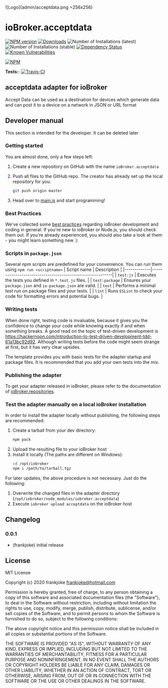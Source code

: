 ![Logo](admin/acceptdata.png =256x256)
# ioBroker.acceptdata

[![NPM version](http://img.shields.io/npm/v/iobroker.acceptdata.svg)](https://www.npmjs.com/package/iobroker.acceptdata)
[![Downloads](https://img.shields.io/npm/dm/iobroker.acceptdata.svg)](https://www.npmjs.com/package/iobroker.acceptdata)
![Number of Installations (latest)](http://iobroker.live/badges/acceptdata-installed.svg)
![Number of Installations (stable)](http://iobroker.live/badges/acceptdata-stable.svg)
[![Dependency Status](https://img.shields.io/david/frankjoke/iobroker.acceptdata.svg)](https://david-dm.org/frankjoke/iobroker.acceptdata)
[![Known Vulnerabilities](https://snyk.io/test/github/frankjoke/ioBroker.acceptdata/badge.svg)](https://snyk.io/test/github/frankjoke/ioBroker.acceptdata)

[![NPM](https://nodei.co/npm/iobroker.acceptdata.png?downloads=true)](https://nodei.co/npm/iobroker.acceptdata/)

**Tests:**: [![Travis-CI](http://img.shields.io/travis/frankjoke/ioBroker.acceptdata/master.svg)](https://travis-ci.org/frankjoke/ioBroker.acceptdata)

## acceptdata adapter for ioBroker

Accept Data can be used as a destination for devices which generate data and can post it to a device on a network in JSON or URL format

## Developer manual
This section is intended for the developer. It can be deleted later

### Getting started

You are almost done, only a few steps left:
1. Create a new repository on GitHub with the name `ioBroker.acceptdata`

1. Push all files to the GitHub repo. The creator has already set up the local repository for you:  
	```bash
	git push origin master
	```
1. Head over to [main.js](main.js) and start programming!

### Best Practices
We've collected some [best practices](https://github.com/ioBroker/ioBroker.repositories#development-and-coding-best-practices) regarding ioBroker development and coding in general. If you're new to ioBroker or Node.js, you should
check them out. If you're already experienced, you should also take a look at them - you might learn something new :)

### Scripts in `package.json`
Several npm scripts are predefined for your convenience. You can run them using `npm run <scriptname>`
| Script name | Description                                              |
|-------------|----------------------------------------------------------|
| `test:js`   | Executes the tests you defined in `*.test.js` files.     |
| `test:package`    | Ensures your `package.json` and `io-package.json` are valid. |
| `test` | Performs a minimal test run on package files and your tests. |
| `lint` | Runs `ESLint` to check your code for formatting errors and potential bugs. |

### Writing tests
When done right, testing code is invaluable, because it gives you the 
confidence to change your code while knowing exactly if and when 
something breaks. A good read on the topic of test-driven development 
is https://hackernoon.com/introduction-to-test-driven-development-tdd-61a13bc92d92. 
Although writing tests before the code might seem strange at first, but it has very 
clear upsides.

The template provides you with basic tests for the adapter startup and package files.
It is recommended that you add your own tests into the mix.

### Publishing the adapter
To get your adapter released in ioBroker, please refer to the documentation 
of [ioBroker.repositories](https://github.com/ioBroker/ioBroker.repositories#requirements-for-adapter-to-get-added-to-the-latest-repository).

### Test the adapter manually on a local ioBroker installation
In order to install the adapter locally without publishing, the following steps are recommended:
1. Create a tarball from your dev directory:  
	```bash
	npm pack
	```
1. Upload the resulting file to your ioBroker host
1. Install it locally (The paths are different on Windows):
	```bash
	cd /opt/iobroker
	npm i /path/to/tarball.tgz
	```

For later updates, the above procedure is not necessary. Just do the following:
1. Overwrite the changed files in the adapter directory (`/opt/iobroker/node_modules/iobroker.acceptdata`)
1. Execute `iobroker upload acceptdata` on the ioBroker host

## Changelog

### 0.0.1
* (frankjoke) initial release

## License
MIT License

Copyright (c) 2020 frankjoke <frankjoke@hotmail.com>

Permission is hereby granted, free of charge, to any person obtaining a copy
of this software and associated documentation files (the "Software"), to deal
in the Software without restriction, including without limitation the rights
to use, copy, modify, merge, publish, distribute, sublicense, and/or sell
copies of the Software, and to permit persons to whom the Software is
furnished to do so, subject to the following conditions:

The above copyright notice and this permission notice shall be included in all
copies or substantial portions of the Software.

THE SOFTWARE IS PROVIDED "AS IS", WITHOUT WARRANTY OF ANY KIND, EXPRESS OR
IMPLIED, INCLUDING BUT NOT LIMITED TO THE WARRANTIES OF MERCHANTABILITY,
FITNESS FOR A PARTICULAR PURPOSE AND NONINFRINGEMENT. IN NO EVENT SHALL THE
AUTHORS OR COPYRIGHT HOLDERS BE LIABLE FOR ANY CLAIM, DAMAGES OR OTHER
LIABILITY, WHETHER IN AN ACTION OF CONTRACT, TORT OR OTHERWISE, ARISING FROM,
OUT OF OR IN CONNECTION WITH THE SOFTWARE OR THE USE OR OTHER DEALINGS IN THE
SOFTWARE.